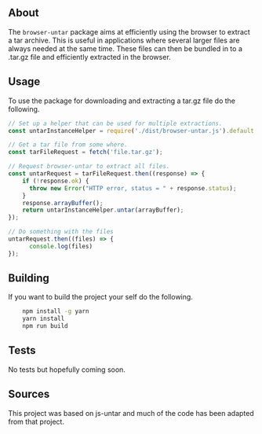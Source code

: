## About
The `browser-untar` package aims at efficiently using the browser to extract a tar archive. This is useful in applications
where several larger files are always needed at the same time. These files can then be bundled in to a .tar.gz file and efficiently
extracted in the browser.

## Usage
To use the package for downloading and extracting a tar.gz file do the following.
```javascript
// Set up a helper that can be used for multiple extractions.
const untarInstanceHelper = require('./dist/browser-untar.js').default.instance();

// Get a tar file from some where.
const tarFileRequest = fetch('file.tar.gz');

// Request browser-untar to extract all files.
const untarRequest = tarFileRequest.then((response) => {
    if (!response.ok) {
      throw new Error("HTTP error, status = " + response.status);
    }
    response.arrayBuffer();
    return untarInstanceHelper.untar(arrayBuffer);
});

// Do something with the files
untarRequest.then((files) => {
      console.log(files)
});
```

## Building
If you want to build the project your self do the following.
```bash
    npm install -g yarn
    yarn install
    npm run build
```

## Tests
No tests but hopefully coming soon.

## Sources
This project was based on js-untar and much of the code has been adapted from that project.